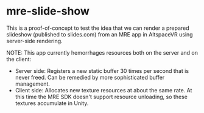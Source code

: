 # mre-slide-show

This is a proof-of-concept to test the idea that we can render a prepared slideshow (published to slides.com) from an MRE app in AltspaceVR using server-side rendering.

NOTE: This app currently hemorrhages resources both on the server and on the client:
- Server side: Registers a new static buffer 30 times per second that is never freed. Can be remedied by more sophisticated buffer management.
- Client side: Allocates new texture resources at about the same rate. At this time the MRE SDK doesn't support resource unloading, so these textures accumulate in Unity.
